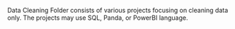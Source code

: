 Data Cleaning Folder consists of various projects focusing on cleaning data only. The projects may use SQL, Panda, or PowerBI language.
